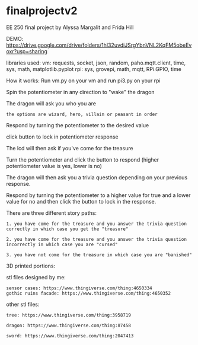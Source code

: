 # finalprojectv2
EE 250 final project by Alyssa Margalit and Frida Hill

DEMO: https://drive.google.com/drive/folders/1hl32uvdiJSrgYbnVNL2KqFM5obeEvoxr?usp=sharing

libraries used:
vm: requests, socket, json, random, paho.mqtt.client, time, sys, math, matplotlib.pyplot
rpi: sys, grovepi, math, mqtt, RPi.GPIO, time
  
How it works:
  Run vm.py on your vm and run pi3.py on your rpi
  
  Spin the potentiometer in any direction to "wake" the dragon
  
  The dragon will ask you who you are
  
    the options are wizard, hero, villain or peasant in order
    
  Respond by turning the potentiometer to the desired value
  
  click button to lock in potentiometer response
  
  The lcd will then ask if you've come for the treasure
  
  Turn the potentiometer and click the button to respond (higher potentiometer value is yes, lower is no)
  
  The dragon will then ask you a trivia question depending on your previous response. 
  
  Respond by turning the potentiometer to a higher value for true and a lower value for no and then click the button to lock in the response.
  
  
  There are three different story paths:
  
    1. you have come for the treasure and you answer the trivia question correctly in which case you get the "treasure"
    
    2. you have come for the treasure and you answer the trivia question incorrectly in which case you are "cursed"
    
    3. you have not come for the treasure in which case you are "banished"
    
    
 3D printed portions:

  stl files designed by me:
  
    sensor cases: https://www.thingiverse.com/thing:4650334
    gothic ruins facade: https://www.thingiverse.com/thing:4650352
  
  other stl files:
  
    tree: https://www.thingiverse.com/thing:3958719
    
    dragon: https://www.thingiverse.com/thing:87458
    
    sword: https://www.thingiverse.com/thing:2047413
    
    
 
